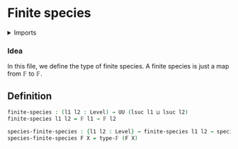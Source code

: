 #  Finite species

<details><summary>Imports</summary>
```agda
module univalent-combinatorics.finite-species where
open import foundation.universe-levels
open import univalent-combinatorics.finite-types
open import univalent-combinatorics.species
```
</details>

### Idea

In this file, we define the type of finite species. A finite
species is just a map from 𝔽 to 𝔽.

## Definition

```agda
finite-species : (l1 l2 : Level) → UU (lsuc l1 ⊔ lsuc l2)
finite-species l1 l2 = 𝔽 l1 → 𝔽 l2

species-finite-species : {l1 l2 : Level} → finite-species l1 l2 → species l1 l2
species-finite-species F X = type-𝔽 (F X)
```
